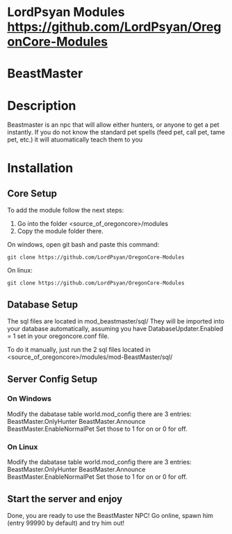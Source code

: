 # LordPsyan Modules https://github.com/LordPsyan/OregonCore-Modules

# BeastMaster

# Description
Beastmaster is an npc that will allow either hunters, or anyone to get a pet instantly. If you do not know the standard pet spells (feed pet, call pet, tame pet, etc.) it will atuomatically teach them to you


# Installation
## Core Setup

To add the module follow the next steps:
1. Go into the folder <source_of_oregoncore>/modules
2. Copy the module folder there.

On windows, open git bash and paste this command:
```
git clone https://github.com/LordPsyan/OregonCore-Modules
```
On linux:

```
git clone https://github.com/LordPsyan/OregonCore-Modules
```

## Database Setup
The sql files are located in mod_beastmaster/sql/
They will be imported into your database automatically, assuming you have
DatabaseUpdater.Enabled = 1
set in your oregoncore.conf file.

To do it manually, just run the 2 sql files located in <source_of_oregoncore>/modules/mod-BeastMaster/sql/


## Server Config Setup
### On Windows
Modify the dabatase table world.mod_config
there are 3 entries:
	BeastMaster.OnlyHunter
	BeastMaster.Announce
	BeastMaster.EnableNormalPet
Set those to 1 for on or 0 for off.

### On Linux
Modify the dabatase table world.mod_config
there are 3 entries:
	BeastMaster.OnlyHunter
	BeastMaster.Announce
	BeastMaster.EnableNormalPet
Set those to 1 for on or 0 for off.

## Start the server and enjoy
Done, you are ready to use the BeastMaster NPC! Go online, spawn him (entry 99990 by default) and try him out!
